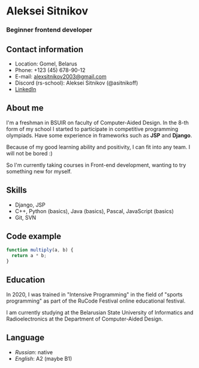 # Aleksei Sitnikov

### Beginner frontend developer

## Contact information

* Location: Gomel, Belarus
* Phone: +123 (45) 678-90-12
* E-mail: alexsitnikov2003@gmail.com
* Discord (rs-school): Aleksei Sitnikov (@asitnikoff)
* [LinkedIn](https://www.linkedin.com/in/aleksei-sitnikov-2b5638212/)

## About me

I'm a freshman in BSUIR on faculty of Computer-Aided Design. In the 8-th form of my school I started to participate in competitive programming olympiads. Have some experience in frameworks such as **JSP** and **Django**.

Because of my good learning ability and positivity, I can fit into any team. I will not be bored :)

So I'm currently taking courses in Front-end development, wanting to try something new for myself.

## Skills

* Django, JSP
* C++, Python (basics), Java (basics), Pascal, JavaScript (basics)
* Git, SVN

## Code example

```javascript
function multiply(a, b) {
  return a * b;
}
```

## Education

In 2020, I was trained in "Intensive Programming" in the field of "sports programming" as part of the RuCode Festival online educational festival.

I am currently studying at the Belarusian State University of Informatics and Radioelectronics at the Department of Computer-Aided Design.

## Language

* *Russian*: native
* *English*: A2 (maybe B1)